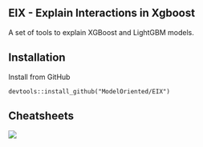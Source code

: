## EIX - Explain Interactions in Xgboost
A set of tools to explain XGBoost and LightGBM models.

## Installation

Install from GitHub
```{r}
devtools::install_github("ModelOriented/EIX")
```

## Cheatsheets
<img src="https://raw.githubusercontent.com/ekarbowiak/EIX/master/cheatsheets/EIX.png"/>

